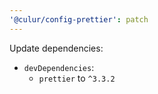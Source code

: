 ```yaml
---
'@culur/config-prettier': patch
---
```


Update dependencies:

- `devDependencies`:
  - `prettier` to `^3.3.2`
